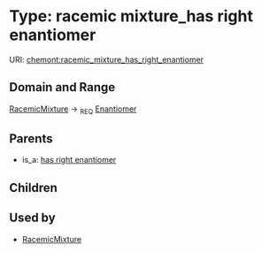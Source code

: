 
# Type: racemic mixture_has right enantiomer




URI: [chemont:racemic_mixture_has_right_enantiomer](https://w3id.org/chemont/racemic_mixture_has_right_enantiomer)


## Domain and Range

[RacemicMixture](RacemicMixture.md) ->  <sub>REQ</sub> [Enantiomer](Enantiomer.md)

## Parents

 *  is_a: [has right enantiomer](has_right_enantiomer.md)

## Children


## Used by

 * [RacemicMixture](RacemicMixture.md)
